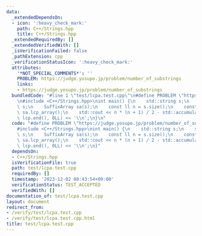 ```yaml
---
data:
  _extendedDependsOn:
  - icon: ':heavy_check_mark:'
    path: C++/Strings.hpp
    title: C++/Strings.hpp
  _extendedRequiredBy: []
  _extendedVerifiedWith: []
  _isVerificationFailed: false
  _pathExtension: cpp
  _verificationStatusIcon: ':heavy_check_mark:'
  attributes:
    '*NOT_SPECIAL_COMMENTS*': ''
    PROBLEM: https://judge.yosupo.jp/problem/number_of_substrings
    links:
    - https://judge.yosupo.jp/problem/number_of_substrings
  bundledCode: "#line 1 \"test/lcpa.test.cpp\"\n#define PROBLEM \"https://judge.yosupo.jp/problem/number_of_substrings\"\
    \n#include <C++/Strings.hpp>\nint main() {\n    std::string s;\n    std::cin >>\
    \ s;\n    SuffixArray sa(s);\n    const ll n = s.size();\n    const auto lcp =\
    \ sa.lcp_array();\n    std::cout << n * (n + 1) / 2 - std::accumulate(lcp.begin(),\
    \ lcp.end(), 0LL) << '\\n';\n}\n"
  code: "#define PROBLEM \"https://judge.yosupo.jp/problem/number_of_substrings\"\n\
    #include <C++/Strings.hpp>\nint main() {\n    std::string s;\n    std::cin >>\
    \ s;\n    SuffixArray sa(s);\n    const ll n = s.size();\n    const auto lcp =\
    \ sa.lcp_array();\n    std::cout << n * (n + 1) / 2 - std::accumulate(lcp.begin(),\
    \ lcp.end(), 0LL) << '\\n';\n}"
  dependsOn:
  - C++/Strings.hpp
  isVerificationFile: true
  path: test/lcpa.test.cpp
  requiredBy: []
  timestamp: '2023-12-02 08:43:54+09:00'
  verificationStatus: TEST_ACCEPTED
  verifiedWith: []
documentation_of: test/lcpa.test.cpp
layout: document
redirect_from:
- /verify/test/lcpa.test.cpp
- /verify/test/lcpa.test.cpp.html
title: test/lcpa.test.cpp
---
```

